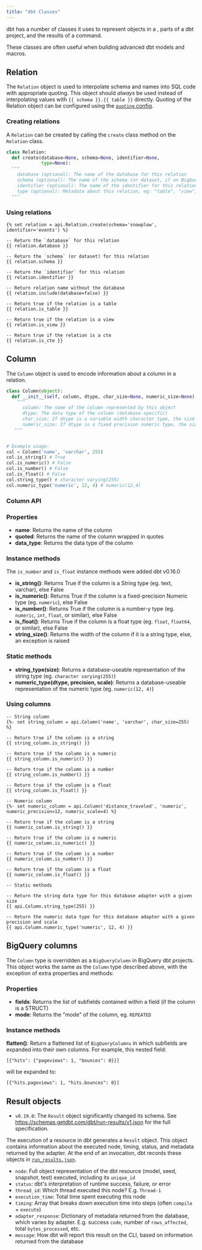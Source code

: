 ```yaml
---
title: "dbt Classes"
---
```


dbt has a number of classes it uses to represent objects in a <Term id="data-warehouse" />, parts of a dbt project, and the results of a command.

These classes are often useful when building advanced dbt models and macros.

## Relation

The `Relation` object is used to interpolate schema and <Term id="table" /> names into SQL code with appropriate quoting. This object should _always_ be used instead of interpolating values with `{{ schema }}.{{ table }}` directly. Quoting of the Relation object can be configured using the [`quoting` config](/reference/project-configs/quoting).

### Creating relations

A `Relation` can be created by calling the `create` class method on the `Relation` class.

<File name='Relation.create'>

```python
class Relation:
  def create(database=None, schema=None, identifier=None,
             type=None):
  """
    database (optional): The name of the database for this relation
    schema (optional): The name of the schema (or dataset, if on BigQuery) for this relation
    identifier (optional): The name of the identifier for this relation
    type (optional): Metadata about this relation, eg: "table", "view", "cte"
  """
```

</File>

### Using relations

<File name='relation_usage.sql'>

```jinja2
{% set relation = api.Relation.create(schema='snowplow', identifier='events') %}

-- Return the `database` for this relation
{{ relation.database }}

-- Return the `schema` (or dataset) for this relation
{{ relation.schema }}

-- Return the `identifier` for this relation
{{ relation.identifier }}

-- Return relation name without the database
{{ relation.include(database=false) }}

-- Return true if the relation is a table
{{ relation.is_table }}

-- Return true if the relation is a view
{{ relation.is_view }}

-- Return true if the relation is a cte
{{ relation.is_cte }}

```

</File>


## Column
The `Column` object is used to encode information about a column in a relation.

<File name='column.py'>

```python
class Column(object):
  def __init__(self, column, dtype, char_size=None, numeric_size=None):
    """
      column: The name of the column represented by this object
      dtype: The data type of the column (database-specific)
      char_size: If dtype is a variable width character type, the size of the column, or else None
      numeric_size: If dtype is a fixed precision numeric type, the size of the column, or else None
   """


# Example usage:
col = Column('name', 'varchar', 255)
col.is_string() # True
col.is_numeric() # False
col.is_number() # False
col.is_float() # False
col.string_type() # character varying(255)
col.numeric_type('numeric', 12, 4) # numeric(12,4)
```

</File>

### Column API

### Properties

- **name**: Returns the name of the column
- **quoted**: Returns the name of the column wrapped in quotes
- **data_type**: Returns the data type of the column

### Instance methods

<Changelog>

 The `is_number` and `is_float` instance methods were added dbt v0.16.0

</Changelog>

- **is_string()**: Returns True if the column is a String type (eg. text, varchar), else False
- **is_numeric()**: Returns True if the column is a fixed-precision Numeric type (eg. `numeric`), else False
- **is_number()**: Returns True if the column is a number-y type (eg. `numeric`, `int`, `float`, or similar), else False
- **is_float()**: Returns True if the column is a float type (eg. `float`, `float64`, or similar), else False
- **string_size()**: Returns the width of the column if it is a string type, else, an exception is raised

### Static methods
- **string_type(size)**:  Returns a database-useable representation of the string type (eg. `character varying(255)`)
- **numeric_type(dtype, precision, scale)**: Returns a database-useable representation of the numeric type (eg. `numeric(12, 4)`)

### Using columns

<File name='column_usage.sql'>

```jinja2
-- String column
{%- set string_column = api.Column('name', 'varchar', char_size=255) %}

-- Return true if the column is a string
{{ string_column.is_string() }}

-- Return true if the column is a numeric
{{ string_column.is_numeric() }}

-- Return true if the column is a number
{{ string_column.is_number() }}

-- Return true if the column is a float
{{ string_column.is_float() }}

-- Numeric column
{%- set numeric_column = api.Column('distance_traveled', 'numeric', numeric_precision=12, numeric_scale=4) %}

-- Return true if the column is a string
{{ numeric_column.is_string() }}

-- Return true if the column is a numeric
{{ numeric_column.is_numeric() }}

-- Return true if the column is a number
{{ numeric_column.is_number() }}

-- Return true if the column is a float
{{ numeric_column.is_float() }}

-- Static methods

-- Return the string data type for this database adapter with a given size
{{ api.Column.string_type(255) }}

-- Return the numeric data type for this database adapter with a given precision and scale
{{ api.Column.numeric_type('numeric', 12, 4) }}
```

</File>

## BigQuery columns
The `Column` type is overridden as a `BigQueryColumn` in BigQuery dbt projects. This object works the same as the `Column` type described above, with the exception of extra properties and methods:

### Properties
- **fields**: Returns the list of subfields contained within a field (if the column is a STRUCT)
- **mode**: Returns the "mode" of the column, eg. `REPEATED`

### Instance methods
**flatten()**: Return a flattened list of `BigQueryColumns` in which subfields are expanded into their own columns. For example, this nested field:

```
[{"hits": {"pageviews": 1, "bounces": 0}}]
```

will be expanded to:
```
[{"hits.pageviews": 1, "hits.bounces": 0}]
```

## Result objects

<Changelog>

* `v0.19.0`: The `Result` object significantly changed its schema. See https://schemas.getdbt.com/dbt/run-results/v1.json for the full specification.

</Changelog>

The execution of a resource in dbt generates a `Result` object. This object contains information about the executed node, timing, status, and metadata returned by the adapter. At the end of an invocation, dbt records these objects in [`run_results.json`](run-results-json).

- `node`: Full object representation of the dbt resource (model, seed, snapshot, test) executed, including its `unique_id`
- `status`: dbt's interpretation of runtime success, failure, or error
- `thread_id`: Which thread executed this node? E.g. `Thread-1`
- `execution_time`: Total time spent executing this node
- `timing`: Array that breaks down execution time into steps (often `compile` + `execute`)
- `adapter_response`: Dictionary of metadata returned from the database, which varies by adapter. E.g. success `code`, number of `rows_affected`, total `bytes_processed`, etc.
- `message`: How dbt will report this result on the CLI, based on information returned from the database
